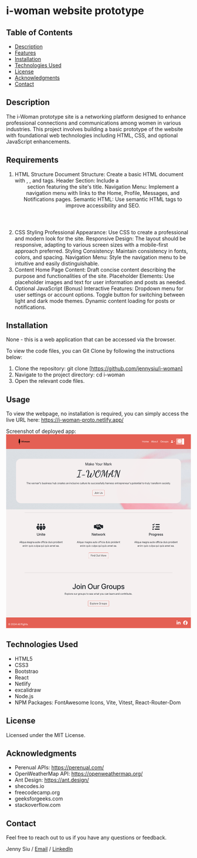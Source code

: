 # i-woman website prototype

## Table of Contents
- [Description](#description)
- [Features](#features)
- [Installation](#installation)
- [Technologies Used](#technologies-used)
- [License](#license)
- [Acknowledgments](#acknowledgments)
- [Contact](#contact)


## Description
The i-Woman prototype site is a networking platform designed to enhance professional connections and communications among women in various industries. This project involves building a basic prototype of the website with foundational web technologies including HTML, CSS, and optional JavaScript enhancements.


## Requirements
1. HTML Structure
Document Structure: Create a basic HTML document with <html>, <head>, and <body> tags.
Header Section: Include a <header> section featuring the site's title.
Navigation Menu: Implement a navigation menu with links to the Home, Profile, Messages, and Notifications pages.
Semantic HTML: Use semantic HTML tags to improve accessibility and SEO.
2. CSS Styling
Professional Appearance: Use CSS to create a professional and modern look for the site.
Responsive Design: The layout should be responsive, adapting to various screen sizes with a mobile-first approach preferred.
Styling Consistency: Maintain consistency in fonts, colors, and spacing.
Navigation Menu: Style the navigation menu to be intuitive and easily distinguishable.
3. Content
Home Page Content: Draft concise content describing the purpose and functionalities of the site.
Placeholder Elements: Use placeholder images and text for user information and posts as needed.
4. Optional JavaScript (Bonus)
Interactive Features:
Dropdown menu for user settings or account options.
Toggle button for switching between light and dark mode themes.
Dynamic content loading for posts or notifications.


## Installation
None - this is a web application that can be accessed via the browser.

To view the code files, you can Git Clone by following the instructions below:

1. Clone the repository: git clone [https://github.com/jennysiu/i-woman]
2. Navigate to the project directory: cd i-woman
3. Open the relevant code files.


## Usage
To view the webpage, no installation is required, you can simply access the live URL here: https://i-woman-proto.netlify.app/

Screenshot of deployed app:
![Screenshot of deplaoyed app](./public/assets/images/website-screenshot.png)


## Technologies Used
- HTML5
- CSS3
- Bootstrao
- React
- Netlify
- excalidraw
- Node.js
- NPM Packages: FontAwesome Icons, Vite, Vitest, React-Router-Dom


## License
Licensed under the MIT License.


## Acknowledgments
- Perenual APIs: https://perenual.com/ 
- OpenWeatherMap API: https://openweathermap.org/
- Ant Design: https://ant.design/ 
- shecodes.io
- freecodecamp.org
- geeksforgeeks.com
- stackoverflow.com


## Contact
Feel free to reach out to us if you have any questions or feedback.

Jenny Siu / [Email](jenny.siu79@gmail.com) / [LinkedIn](https://www.linkedin.com/in/jenny-siu-534576156/)